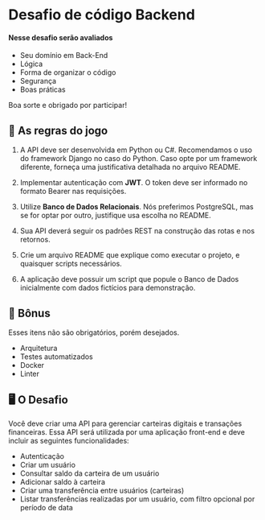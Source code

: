 # Desafio de código Backend

#### Nesse desafio serão avaliados
* Seu domínio em Back-End
* Lógica
* Forma de organizar o código
* Segurança
* Boas práticas

Boa sorte e obrigado por participar!

## 🚨 As regras do jogo

1. A API deve ser desenvolvida em Python ou C#. Recomendamos o uso do framework Django no caso do Python. Caso opte por um framework diferente, forneça uma justificativa detalhada no arquivo README.

2. Implementar autenticação com **JWT**. O token deve ser informado no formato Bearer nas requisições.

3. Utilize **Banco de Dados Relacionais**. Nós preferimos PostgreSQL, mas se for optar por outro, justifique usa escolha no README.

4. Sua API deverá seguir os padrões REST na construção das rotas e nos retornos.

5. Crie um arquivo README que explique como executar o projeto, e quaisquer scripts necessários.

6. A aplicação deve possuir um script que popule o Banco de Dados inicialmente com dados fictícios para demonstração.

## 🎁 Bônus

Esses itens não são obrigatórios, porém desejados.

* Arquitetura
* Testes automatizados
* Docker
* Linter

## 🖥 O Desafio

Você deve criar uma API para gerenciar carteiras digitais e transações financeiras. Essa API será utilizada por uma aplicação front-end e deve incluir as seguintes funcionalidades:

* Autenticação
* Criar um usuário
* Consultar saldo da carteira de um usuário
* Adicionar saldo à carteira
* Criar uma transferência entre usuários (carteiras)
* Listar transferências realizadas por um usuário, com filtro opcional por período de data